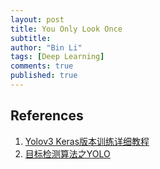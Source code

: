 ```yaml
---
layout: post
title: You Only Look Once
subtitle: 
author: "Bin Li"
tags: [Deep Learning]
comments: true
published: true
---
```




## References
1. [Yolov3 Keras版本训练详细教程](https://blog.csdn.net/qq_39622065/article/details/86174142)
2. [目标检测算法之YOLO](https://zhuanlan.zhihu.com/p/38125721)